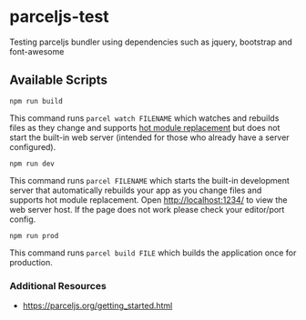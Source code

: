 # parceljs-test
Testing parceljs bundler using dependencies such as jquery, bootstrap and font-awesome

## Available Scripts
```
npm run build
```
This command runs `parcel watch FILENAME` which watches and rebuilds files as they change and supports [hot module replacement](https://parceljs.org/hmr.html) but does not start the built-in web server (intended for those who already have a server configured).

```
npm run dev
```
This command runs `parcel FILENAME` which starts the built-in development server that automatically rebuilds your app as you change files and supports hot module replacement.  Open [http://localhost:1234/](http://localhost:1234/) to view the web server host. If the page does not work please check your editor/port config.

```
npm run prod
```
This command runs `parcel build FILE` which builds the application once for production.

### Additional Resources
- https://parceljs.org/getting_started.html
